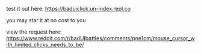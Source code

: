 
test it out here: https://baduiclick.un-index.repl.co

you may star it at no cost to you

view the request here: https://www.reddit.com/r/badUIbattles/comments/pne1cm/mouse_cursor_with_limited_clicks_needs_to_be/
